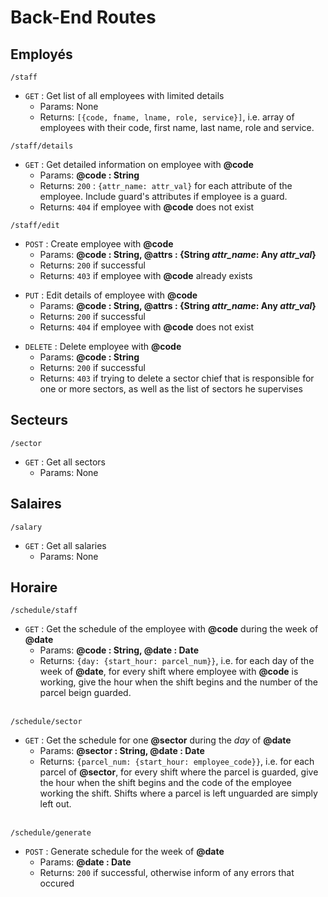 # Back-End Routes

<h2>Employés</h2>

```
/staff
```
- `GET` : Get list of all employees with limited details
    - Params: None
    - Returns: `[{code, fname, lname, role, service}]`, i.e. array of employees with their code, first name, last name, role and service.

```
/staff/details
```
<!-- Should GET also go into /edit? -->
- `GET` : Get detailed information on employee with **@code**
    - Params: **@code : String**
    - Returns: `200` : `{attr_name: attr_val}` for each attribute of the employee. Include guard's attributes if employee is a guard.
    - Returns: `404` if employee with **@code** does not exist

```
/staff/edit
```
<!-- Is this absolutely necessary to implement? -->
- `POST` : Create employee with **@code**
    - Params: **@code : String, @attrs : {String *attr_name*: Any *attr_val*}**
    - Returns: `200` if successful
    - Returns: `403` if employee with **@code** already exists

<!-- Is this absolutely necessary to implement? -->
- `PUT` : Edit details of employee with **@code**
    - Params: **@code : String, @attrs : {String *attr_name*: Any *attr_val*}**
    - Returns: `200` if successful
    - Returns: `404` if employee with **@code** does not exist

<!-- Is this absolutely necessary to implement? -->
- `DELETE` : Delete employee with **@code**
    - Params: **@code : String**
    - Returns: `200` if successful
    - Returns: `403` if trying to delete a sector chief that is responsible for one or more sectors, as well as the list of sectors he supervises

<h2>Secteurs</h2>

```
/sector
```
- `GET` : Get all sectors
    - Params: None

<h2>Salaires</h2>

```
/salary
```
- `GET` : Get all salaries
    - Params: None

<h2>Horaire</h2>

```
/schedule/staff
```
- `GET` : Get the schedule of the employee with **@code** during the week of **@date**
    - Params: **@code : String, @date : Date**
    - Returns: `{day: {start_hour: parcel_num}}`, i.e. for each day of the week of **@date**, for every shift where employee with **@code** is working, give the hour when the shift begins and the number of the parcel beign guarded.
<br><br>

```
/schedule/sector
```
- `GET` : Get the schedule for one **@sector** during the *day* of **@date**
    - Params: **@sector : String, @date : Date**
    - Returns: `{parcel_num: {start_hour: employee_code}}`, i.e. for each parcel of **@sector**, for every shift where the parcel is guarded, give the hour when the shift begins and the code of the employee working the shift. Shifts where a parcel is left unguarded are simply left out.
<br><br>

```
/schedule/generate
```
- `POST` : Generate schedule for the week of **@date**
    - Params: **@date : Date**
    - Returns: `200` if successful, otherwise inform of any errors that occured